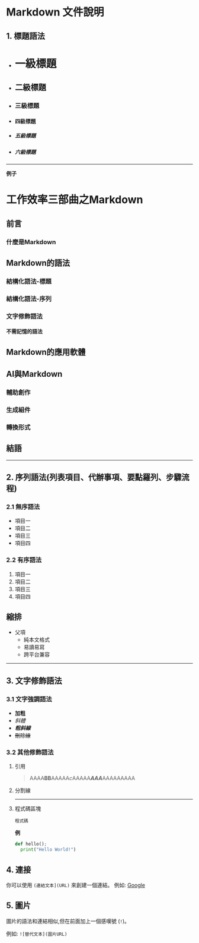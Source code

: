 # Markdown 文件說明

## 1. 標題語法

- # 一級標題

- ## 二級標題

- ### 三級標題

- #### 四級標題

- ##### 五級標題

- ##### 六級標題

---

**例子**

# 工作效率三部曲之Markdown

## 前言

### 什麼是Markdown

## Markdown的語法

### 結構化語法-標題

### 結構化語法-序列

### 文字修飾語法

#### 不需記憶的語法

## Markdown的應用軟體

## AI與Markdown

### 輔助創作

### 生成組件

### 轉換形式

## 結語

---

## 2. 序列語法(列表項目、代辦事項、要點羅列、步驟流程)

### 2.1 無序語法

- 項目一
- 項目二
- 項目三
- 項目四

### 2.2 有序語法

1. 項目一
2. 項目二
3. 項目三
4. 項目四

## 縮排

- 父項
  - 純本文格式
  - 易讀易寫
  - 跨平台兼容

---

## 3. 文字修飾語法

### 3.1 文字強調語法

- **加粗**
- *斜體*
- ***粗斜線***
- ~~刪除線~~

### 3.2 其他修飾語法

1. 引用
   > AAAA**BB**AAAAA*c*AAAAA***AAA***AAAAAAAAA

2. 分割線

   ---

3. 程式碼區塊

   ```程式碼```

   **例**

   ```python
   def hello();
     print("Hello World!")
   ```

## 4. 連接

你可以使用 `(連結文本](URL)` 來創建一個連結。
例如: [Google](http://www.google.com)

## 5. 圖片

圖片的語法和連結相似,但在前面加上一個感嘆號 (`!`)。

例如:
`![替代文本](圖片URL)`


